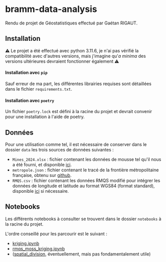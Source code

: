 # bramm-data-analysis

Rendu de projet de Géostatistiques effectué par Gaétan RIGAUT.

## Installation

⚠️ Le projet a été effectué avec python 3.11.6, je n'ai pas vérifié la compatibilité avec d'autres versions, mais j'imagine qu'*a minima* des versions ultérieures devraient fonctionner également ⚠️

#### Installation avec `pip`

Sauf erreur de ma part, les différentes librairies requises sont détaillées dans le fichier `requirements.txt`.

#### Installation avec `poetry`

Un fichier `poetry.lock` est défini à la racine du projet et devrait convenir pour une installation à l'aide de poetry.

## Données

Pour une utilisation comme tel, il est nécessaire de conserver dans le dossier `data` les trois sources de données suivantes :

- `Mines_2024.xlsx` : fichier contenant les données de mousse tel qu'il nous a été fourni, et disponible [ici](https://moodle.psl.eu/mod/resource/view.php?id=563618 "Lien Moodle du Jeu de données").
- `metropole.json` : fichier contenant le tracé de la frontière métropolitaine française, obtenu sur [github](https://github.com/gregoiredavid/france-geojson/blob/master/metropole.geojson "Lien vers le geojson avec la frontière de la France métropolitaine").
- `RMQS.csv` : fichier contenant les données RMQS modifié pour intégrer les données de longitude et latitude au format WGS84 (format standard), disponible [ici](https://cloud.minesparis.psl.eu/index.php/s/ttyZNBPSmR6JDxe "Lien de Téléchargement des Données RMQS") si nécessaire.

## Notebooks

Les différents notebooks à consulter se trouvent dans le dossier `notebooks` à la racine du projet.

L'ordre conseillé pour les parcourir est le suivant :

- [kriging.ipynb](notebooks/kriging.ipynb "Krigeage Uni-Variable")
- [rmqs_moss_kriging.ipynb](notebooks/rmqs_moss_kriging.ipynb "CoKrigeage sur les données de mousse et RMQS")
- ([spatial_division](notebooks/spatial_division.ipynb "Détail de la génération de grilles pour le krigeage"), éventuellement, mais pas fondamentalement utile)
